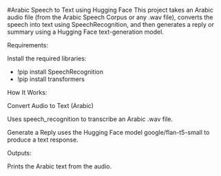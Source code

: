 #Arabic Speech to Text using Hugging Face 
This project takes an Arabic audio file (from the Arabic Speech Corpus or any .wav file), converts the speech into text using SpeechRecognition, and then generates a reply or summary using a Hugging Face text-generation model.

Requirements:

Install the required libraries:

- !pip install SpeechRecognition
- !pip install transformers

How It Works: 

Convert Audio to Text (Arabic)

Uses speech_recognition to transcribe an Arabic .wav file.

Generate a Reply uses the Hugging Face model google/flan-t5-small to produce a text response.

Outputs:

Prints the Arabic text from the audio.

